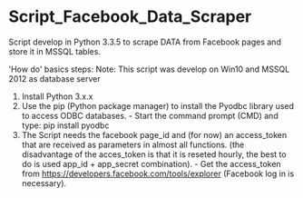 # Script_Facebook_Data_Scraper
Script develop in Python 3.3.5 to scrape DATA from Facebook pages and store it in MSSQL tables.

'How do' basics steps:
  Note: This script was develop on Win10 and MSSQL 2012 as database server
  1. Install Python 3.x.x 
  2. Use the pip (Python package manager) to install the Pyodbc library used to access ODBC databases.
    - Start the command prompt (CMD) and type: pip install pyodbc
  3. The Script needs the facebook page_id and (for now) an access_token that are received as parameters in almost all functions. (the disadvantage of the acces_token is that it is reseted hourly, the best to do is used app_id + app_secret combination).
    - Get the access_token from https://developers.facebook.com/tools/explorer (Facebook log in is necessary).
